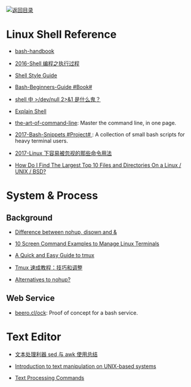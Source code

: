 [![返回目录](https://parg.co/UGo)](https://github.com/wxyyxc1992/Awesome-Links)

# Linux Shell Reference

* [bash-handbook](https://github.com/denysdovhan/bash-handbook)

* [2016-Shell 编程之执行过程](https://parg.co/UT0)

* [Shell Style Guide](https://google.github.io/styleguide/shell.xml)

* [Bash-Beginners-Guide #Book#](http://www.tldp.org/LDP/Bash-Beginners-Guide/html/sect_01_01.html)

* [shell 中 >/dev/null 2>&1 是什么鬼？](http://www.kissyu.org/2016/12/25/shell%E4%B8%AD%3E%20:dev:null%202%20%3E%20&1%E6%98%AF%E4%BB%80%E4%B9%88%E9%AC%BC%EF%BC%9F/)

* [Explain Shell](http://www.explainshell.com/)

* [the-art-of-command-line](https://parg.co/bXZ): Master the command line, in one page.

* [2017-Bash-Snippets #Project# ](https://github.com/alexanderepstein/Bash-Snippets): A collection of small bash scripts for heavy terminal users.

* [2017-Linux 下容易被忽视的那些命令用法](https://parg.co/b2E)

* [How Do I Find The Largest Top 10 Files and Directories On a Linux / UNIX / BSD?](http://www.cyberciti.biz/faq/how-do-i-find-the-largest-filesdirectories-on-a-linuxunixbsd-filesystem/)

# System & Process

## Background

* [Difference between nohup, disown and &](http://unix.stackexchange.com/questions/3886/difference-between-nohup-disown-and)

* [10 Screen Command Examples to Manage Linux Terminals](http://www.tecmint.com/screen-command-examples-to-manage-linux-terminals/)

* [A Quick and Easy Guide to tmux](http://www.hamvocke.com/blog/a-quick-and-easy-guide-to-tmux/)

* [Tmux 速成教程：技巧和调整](http://blog.jobbole.com/87584/)

- [Alternatives to nohup?](http://askubuntu.com/questions/600956/alternatives-to-nohup)

## Web Service

* [beero.cl/ock](https://github.com/hhsnopek/beeroclock): Proof of concept for a bash service.

# Text Editor

* [文本处理利器 sed 与 awk 使用总结](https://taozj.org/201612/cmd-tools-sed-awk.html)

* [Introduction to text manipulation on UNIX-based systems](https://www.ibm.com/developerworks/aix/library/au-unixtext/#19Useofsortoutline)

* [Text Processing Commands](http://www.tldp.org/LDP/abs/html/textproc.html)
